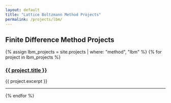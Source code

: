 ```yaml
---
layout: default
title: "Lattice Boltzmann Method Projects"
permalink: /projects/lbm/
---
```


## Finite Difference Method Projects

{% assign lbm_projects = site.projects | where: "method", "lbm" %}
{% for project in lbm_projects %}
<div class="project-entry">
  <h3><a href="{{ project.url }}">{{ project.title }}</a></h3>
  <p>{{ project.excerpt }}</p>
</div>
<hr>
{% endfor %}
